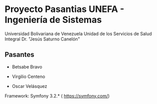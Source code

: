 Proyecto Pasantias UNEFA - Ingeniería de Sistemas 
=================================================

Universidad Bolivariana de Venezuela
Unidad de los Servicios de Salud Integral Dr. "Jesús Saturno Canelón"

Pasantes
--------

  * Betsabe Bravo

  * Virgilio Centeno

  * Oscar Velásquez


Framework: Symfony 3.2.* ( https://symfony.com/)
